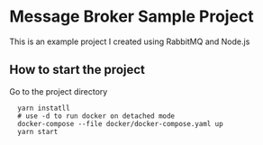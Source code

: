 # Message Broker Sample Project

This is an example project I created using RabbitMQ and Node.js


## How to start the project

Go to the project directory

```
  yarn instatll
  # use -d to run docker on detached mode
  docker-compose --file docker/docker-compose.yaml up
  yarn start
```
